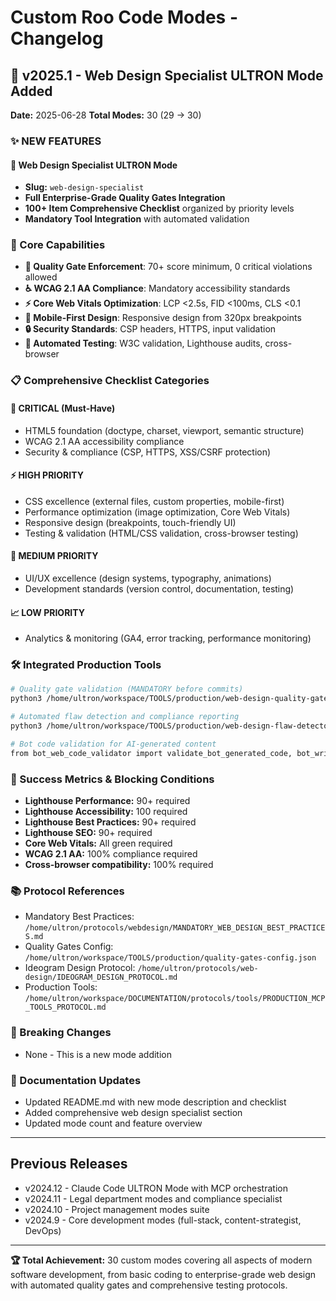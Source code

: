 # Custom Roo Code Modes - Changelog

## 🎨 v2025.1 - Web Design Specialist ULTRON Mode Added

**Date:** 2025-06-28
**Total Modes:** 30 (29 → 30)

### ✨ NEW FEATURES

#### 🎨 Web Design Specialist ULTRON Mode
- **Slug:** `web-design-specialist`
- **Full Enterprise-Grade Quality Gates Integration**
- **100+ Item Comprehensive Checklist** organized by priority levels
- **Mandatory Tool Integration** with automated validation

### 🚀 Core Capabilities
- **🚪 Quality Gate Enforcement**: 70+ score minimum, 0 critical violations allowed
- **♿ WCAG 2.1 AA Compliance**: Mandatory accessibility standards
- **⚡ Core Web Vitals Optimization**: LCP <2.5s, FID <100ms, CLS <0.1
- **📱 Mobile-First Design**: Responsive design from 320px breakpoints
- **🔒 Security Standards**: CSP headers, HTTPS, input validation
- **🧪 Automated Testing**: W3C validation, Lighthouse audits, cross-browser

### 📋 Comprehensive Checklist Categories

#### 🚨 CRITICAL (Must-Have)
- HTML5 foundation (doctype, charset, viewport, semantic structure)
- WCAG 2.1 AA accessibility compliance
- Security & compliance (CSP, HTTPS, XSS/CSRF protection)

#### ⚡ HIGH PRIORITY  
- CSS excellence (external files, custom properties, mobile-first)
- Performance optimization (image optimization, Core Web Vitals)
- Responsive design (breakpoints, touch-friendly UI)
- Testing & validation (HTML/CSS validation, cross-browser testing)

#### 🔧 MEDIUM PRIORITY
- UI/UX excellence (design systems, typography, animations)
- Development standards (version control, documentation, testing)

#### 📈 LOW PRIORITY
- Analytics & monitoring (GA4, error tracking, performance monitoring)

### 🛠️ Integrated Production Tools
```bash
# Quality gate validation (MANDATORY before commits)
python3 /home/ultron/workspace/TOOLS/production/web-design-quality-gates.py validate <file>

# Automated flaw detection and compliance reporting
python3 /home/ultron/workspace/TOOLS/production/web-design-flaw-detector-enhanced.py <url_or_file>

# Bot code validation for AI-generated content
from bot_web_code_validator import validate_bot_generated_code, bot_write_html_file
```

### 🎯 Success Metrics & Blocking Conditions
- **Lighthouse Performance:** 90+ required
- **Lighthouse Accessibility:** 100 required  
- **Lighthouse Best Practices:** 90+ required
- **Lighthouse SEO:** 90+ required
- **Core Web Vitals:** All green required
- **WCAG 2.1 AA:** 100% compliance required
- **Cross-browser compatibility:** 100% required

### 📚 Protocol References
- Mandatory Best Practices: `/home/ultron/protocols/webdesign/MANDATORY_WEB_DESIGN_BEST_PRACTICES.md`
- Quality Gates Config: `/home/ultron/workspace/TOOLS/production/quality-gates-config.json`
- Ideogram Design Protocol: `/home/ultron/protocols/web-design/IDEOGRAM_DESIGN_PROTOCOL.md`
- Production Tools: `/home/ultron/workspace/DOCUMENTATION/protocols/tools/PRODUCTION_MCP_TOOLS_PROTOCOL.md`

### 🚨 Breaking Changes
- None - This is a new mode addition

### 📖 Documentation Updates
- Updated README.md with new mode description and checklist
- Added comprehensive web design specialist section
- Updated mode count and feature overview

---

## Previous Releases
- v2024.12 - Claude Code ULTRON Mode with MCP orchestration
- v2024.11 - Legal department modes and compliance specialist
- v2024.10 - Project management modes suite
- v2024.9 - Core development modes (full-stack, content-strategist, DevOps)

---

**🏆 Total Achievement:** 30 custom modes covering all aspects of modern software development, from basic coding to enterprise-grade web design with automated quality gates and comprehensive testing protocols.